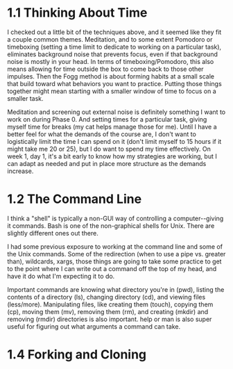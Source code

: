 # 1.1 Thinking About Time

I checked out a little bit of the techniques above, and it seemed like they fit a couple common themes. Meditation, and to some extent Pomodoro or timeboxing (setting a time limit to dedicate to working on a particular task), eliminates background noise that prevents focus, even if that background noise is mostly in your head. In terms of timeboxing/Pomodoro, this also means allowing for time outside the box to come back to those other impulses. Then the Fogg method is about forming habits at a small scale that build toward what behaviors you want to practice. Putting those things together might mean starting with a smaller window of time to focus on a smaller task.

Meditation and screening out external noise is definitely something I want to work on during Phase 0. And setting times for a particular task, giving myself time for breaks (my cat helps manage those for me). Until I have a better feel for what the demands of the course are, I don't want to logistically limit the time I can spend on it (don't limit myself to 15 hours if it might take me 20 or 25), but I do want to spend my time effectively. On week 1, day 1, it's a bit early to know how my strategies are working, but I can adapt as needed and put in place more structure as the demands increase.

# 1.2 The Command Line

I think a "shell" is typically a non-GUI way of controlling a computer--giving it commands. Bash is one of the non-graphical shells for Unix. There are slightly different ones out there. 

I had some previous exposure to working at the command line and some of the Unix commands. Some of the redirection (when to use a pipe vs. greater than), wildcards, xargs, those things are going to take some practice to get to the point where I can write out a command off the top of my head, and have it do what I'm expecting it to do.

Important commands are knowing what directory you're in (pwd), listing the contents of a directory (ls), changing directory (cd), and viewing files (less/more). Manipulating files, like creating them (touch), copying them (cp), moving them (mv), removing them (rm), and creating (mkdir) and removing (rmdir) directories is also important. help or man is also super useful for figuring out what arguments a command can take.

# 1.4 Forking and Cloning
